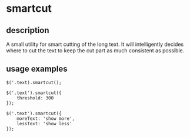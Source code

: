 smartcut
========

description
-----------
A small utility for smart cutting of the long text. It will intelligently decides where to cut the text to keep the cut part as much consistent as possible.

usage examples
--------------
	$('.text).smartcut();

	$('.text').smartcut({
		threshold: 300
	});

	$('.text').smartcut({
		moreText: 'show more',
		lessText: 'show less'
	});
